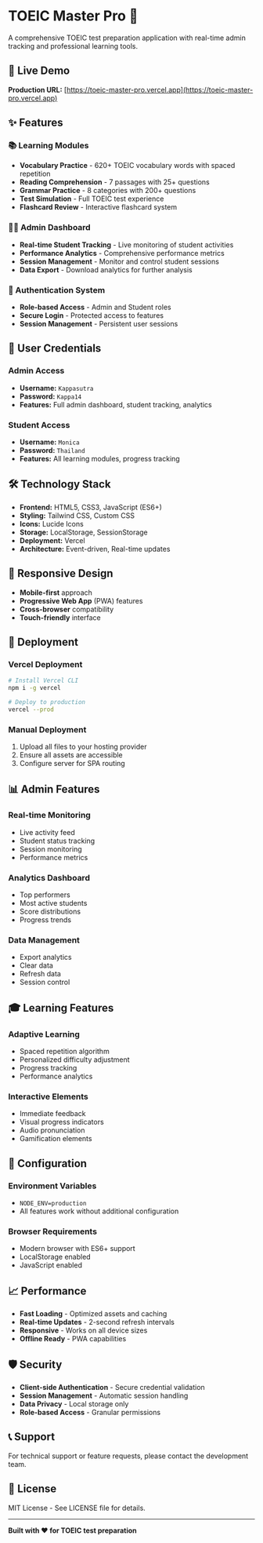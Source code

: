 # TOEIC Master Pro 🎯

A comprehensive TOEIC test preparation application with real-time admin tracking and professional learning tools.

## 🚀 Live Demo

**Production URL:** [https://toeic-master-pro.vercel.app](https://toeic-master-pro.vercel.app)

## ✨ Features

### 📚 Learning Modules
- **Vocabulary Practice** - 620+ TOEIC vocabulary words with spaced repetition
- **Reading Comprehension** - 7 passages with 25+ questions
- **Grammar Practice** - 8 categories with 200+ questions
- **Test Simulation** - Full TOEIC test experience
- **Flashcard Review** - Interactive flashcard system

### 👨‍💼 Admin Dashboard
- **Real-time Student Tracking** - Live monitoring of student activities
- **Performance Analytics** - Comprehensive performance metrics
- **Session Management** - Monitor and control student sessions
- **Data Export** - Download analytics for further analysis

### 🔐 Authentication System
- **Role-based Access** - Admin and Student roles
- **Secure Login** - Protected access to features
- **Session Management** - Persistent user sessions

## 🎯 User Credentials

### Admin Access
- **Username:** `Kappasutra`
- **Password:** `Kappa14`
- **Features:** Full admin dashboard, student tracking, analytics

### Student Access
- **Username:** `Monica`
- **Password:** `Thailand`
- **Features:** All learning modules, progress tracking

## 🛠️ Technology Stack

- **Frontend:** HTML5, CSS3, JavaScript (ES6+)
- **Styling:** Tailwind CSS, Custom CSS
- **Icons:** Lucide Icons
- **Storage:** LocalStorage, SessionStorage
- **Deployment:** Vercel
- **Architecture:** Event-driven, Real-time updates

## 📱 Responsive Design

- **Mobile-first** approach
- **Progressive Web App** (PWA) features
- **Cross-browser** compatibility
- **Touch-friendly** interface

## 🚀 Deployment

### Vercel Deployment
```bash
# Install Vercel CLI
npm i -g vercel

# Deploy to production
vercel --prod
```

### Manual Deployment
1. Upload all files to your hosting provider
2. Ensure all assets are accessible
3. Configure server for SPA routing

## 📊 Admin Features

### Real-time Monitoring
- Live activity feed
- Student status tracking
- Session monitoring
- Performance metrics

### Analytics Dashboard
- Top performers
- Most active students
- Score distributions
- Progress trends

### Data Management
- Export analytics
- Clear data
- Refresh data
- Session control

## 🎓 Learning Features

### Adaptive Learning
- Spaced repetition algorithm
- Personalized difficulty adjustment
- Progress tracking
- Performance analytics

### Interactive Elements
- Immediate feedback
- Visual progress indicators
- Audio pronunciation
- Gamification elements

## 🔧 Configuration

### Environment Variables
- `NODE_ENV=production`
- All features work without additional configuration

### Browser Requirements
- Modern browser with ES6+ support
- LocalStorage enabled
- JavaScript enabled

## 📈 Performance

- **Fast Loading** - Optimized assets and caching
- **Real-time Updates** - 2-second refresh intervals
- **Responsive** - Works on all device sizes
- **Offline Ready** - PWA capabilities

## 🛡️ Security

- **Client-side Authentication** - Secure credential validation
- **Session Management** - Automatic session handling
- **Data Privacy** - Local storage only
- **Role-based Access** - Granular permissions

## 📞 Support

For technical support or feature requests, please contact the development team.

## 📄 License

MIT License - See LICENSE file for details.

---

**Built with ❤️ for TOEIC test preparation**